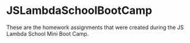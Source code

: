 # JSLambdaSchoolBootCamp
These are the homework assignments that were created during the JS Lambda School Mini Boot Camp. 
